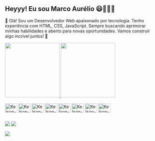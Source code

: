 ## Heyyy! Eu sou Marco Aurélio 😃👨🏿‍💻

👋 Olá! Sou um Desenvolvedor Web apaixonado por tecnologia. Tenho experiência com HTML, CSS, JavaScript. Sempre buscando aprimorar minhas habilidades e aberto para novas oportunidades. Vamos construir algo incrível juntos! 🚀


<div>
  <a href="https://www.instagram.com/marcoborgesdev/?hl=pt-br">
    <img height="180em" src="https://github-readme-stats.vercel.app/api?username=marcoborgesdevweb&count_private=true&theme=shadow_red&show_icons=true)](https://github.com/marcoborgesdevweb/github-readme-stats">
    <img height="180em" src="https://github-readme-stats.vercel.app/api/top-langs/?username=marcoborgesdevweb&layout=compact&theme=shadow_red">
  </a>
</div>

<div style="display: inline_block"><br>
  <img align="center" alt="Kelson-HTML" height="30" width="40" src="https://cdn.jsdelivr.net/gh/devicons/devicon@latest/icons/html5/html5-original.svg">
  <img align="center" alt="Kelson-HTML" height="30" width="40" src="https://cdn.jsdelivr.net/gh/devicons/devicon@latest/icons/css3/css3-original.svg">
  <img align="center" alt="Kelson-HTML" height="30" width="40" src="https://cdn.jsdelivr.net/gh/devicons/devicon@latest/icons/javascript/javascript-original.svg">
  <img align="center" alt="Kelson-HTML" height="30" width="40" src="https://cdn.jsdelivr.net/gh/devicons/devicon@latest/icons/php/php-original.svg">
  <img align="center" alt="Kelson-HTML" height="30" width="40" src="https://cdn.jsdelivr.net/gh/devicons/devicon@latest/icons/react/react-original.svg">
  <img align="center" alt="Kelson-HTML" height="30" width="40" src="https://cdn.jsdelivr.net/gh/devicons/devicon@latest/icons/tailwindcss/tailwindcss-original-wordmark.svg">
  <img align="center" alt="Kelson-HTML" height="30" width="40" src="https://cdn.jsdelivr.net/gh/devicons/devicon@latest/icons/mysql/mysql-original.svg">
  <img align="center" alt="Kelson-HTML" height="30" width="40" src="https://cdn.jsdelivr.net/gh/devicons/devicon@latest/icons/git/git-original.svg">
</div>

##

<div>
  <a href="https://www.instagram.com/marcoborgesdev/?hl=pt-br" target="_blank"><img src="https://img.shields.io/badge/Instagram-E4405F?style=for-the-badge&logo=instagram&logoColor=white"></a>
  <a href="https://wa.me/5551991106452"target="_blank"><img src="https://img.shields.io/badge/WhatsApp-25D366?style=for-the-badge&logo=whatsapp&logoColor=white"></a>
  
  <a href="https://www.linkedin.com/in/marco-aur%C3%A9lio-borges-64b6a7153/" target="_blank"><img src="https://img.shields.io/badge/LinkedIn-0077B5?style=for-the-badge&logo=linkedin&logoColor=white"></a>
</div>
